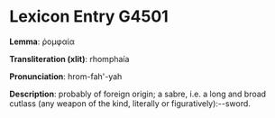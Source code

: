 # Lexicon Entry G4501

**Lemma**: ῥομφαία

**Transliteration (xlit)**: rhomphaía

**Pronunciation**: hrom-fah'-yah

**Description**:
probably of foreign origin; a sabre, i.e. a long and broad cutlass (any weapon of the kind, literally or figuratively):--sword.
